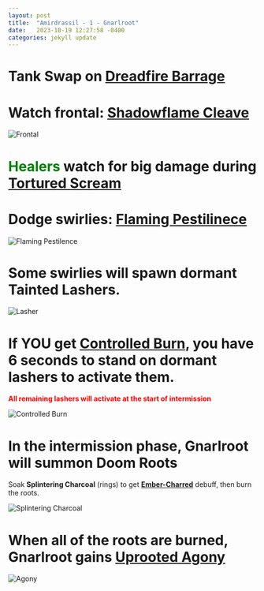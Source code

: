 ```yaml
---
layout: post
title:  "Amirdrassil - 1 - Gnarlroot"
date:   2023-10-19 12:27:58 -0400
categories: jekyll update
---
```

# **Tank Swap on** [Dreadfire Barrage](https://ptr.wowdb.com/spells/426108-dreadfire-barrage)

# **Watch frontal:** [Shadowflame Cleave](https://ptr.wowdb.com/spells/422039-shadowflame-cleave)

![Frontal](https://cloud.stylenmedia.com/apps/sharingpath/michael/10000%20Personal/10000%20References/HoH/Assets/Gnarlroot/Gnar_Cleave.gif)

# **<span style="color:green"> Healers </span>** watch for big damage during **[Tortured Scream](https://ptr.wowdb.com/spells/422026-tortured-scream)**

# **Dodge swirlies:** [Flaming Pestilinece](https://ptr.wowdb.com/spells/429982-flaming-pestilenceu)

![Flaming Pestilence](/HoH/assets/Gnarlroot_FP.png)

# Some swirlies will spawn dormant **Tainted Lashers**. 

![Lasher](/HoH/assets/Gnarlroot_Lasher.png)

# If **YOU** get **[Controlled Burn](https://ptr.wowdb.com/spells/422091-controlled-burn)**, you have 6 seconds to stand on dormant lashers to activate them.
**<span style="color:red"> All remaining lashers will activate at the start of intermission </span>**

![Controlled Burn](https://cloud.stylenmedia.com/apps/sharingpath/michael/10000%20Personal/10000%20References/HoH/Assets/Gnarlroot/Gnar_ControlledBurn.gif)

# In the intermission phase, Gnarlroot will summon **Doom Roots**
 Soak **Splintering Charcoal** (rings) to get **[Ember-Charred](https://ptr.wowdb.com/spells/425002-ember-charred)** debuff, then burn the roots.

![Splintering Charcoal](https://cloud.stylenmedia.com/apps/sharingpath/michael/10000%20Personal/10000%20References/HoH/Assets/Gnarlroot/Gnarlroot_Splinter.gif)

# When all of the roots are burned, Gnarlroot gains [Uprooted Agony](https://ptr.wowdb.com/spells/430324-uprooted-agony)

![Agony](https://cloud.stylenmedia.com/apps/sharingpath/michael/10000%20Personal/10000%20References/HoH/Assets/Gnarlroot/Gnar_Agony.gif)